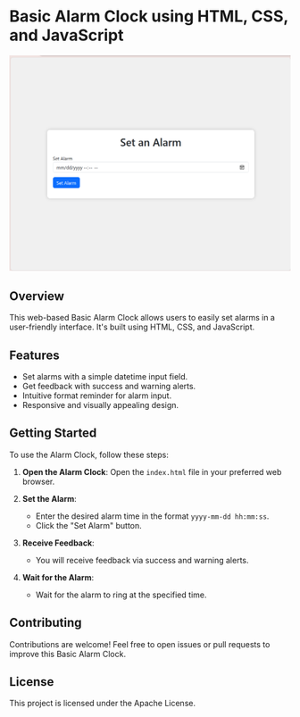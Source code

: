 # Basic Alarm Clock using HTML, CSS, and JavaScript

![Demo](Demo.png)

## Overview

This web-based Basic Alarm Clock allows users to easily set alarms in a user-friendly interface. It's built using HTML, CSS, and JavaScript.

## Features

- Set alarms with a simple datetime input field.
- Get feedback with success and warning alerts.
- Intuitive format reminder for alarm input.
- Responsive and visually appealing design.

## Getting Started

To use the Alarm Clock, follow these steps:

1. **Open the Alarm Clock**: Open the `index.html` file in your preferred web browser.

2. **Set the Alarm**:
   - Enter the desired alarm time in the format `yyyy-mm-dd hh:mm:ss`.
   - Click the "Set Alarm" button.

3. **Receive Feedback**:
   - You will receive feedback via success and warning alerts.

4. **Wait for the Alarm**:
   - Wait for the alarm to ring at the specified time.

## Contributing

Contributions are welcome! Feel free to open issues or pull requests to improve this Basic Alarm Clock.

## License

This project is licensed under the Apache License.
